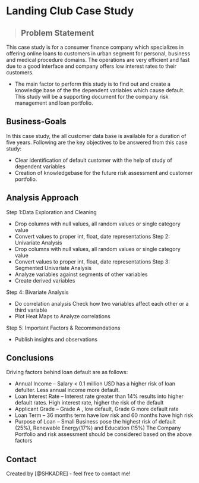 # Landing Club Case Study 

> ## Problem Statement
This case study is for a consumer finance company which specializes in offering online loans to customers in urban segment for personal, business and medical procedure domains. The operations are very efficient and fast due to a good interface and company offers low interest rates to their customers.
- The main factor to perform this study is to find out and create a knowledge base of the the dependent variables which cause default. This study will be a supporting document for the company risk management and loan portfolio.


## Business-Goals
In this case study, the all customer data base is available for a duration of five years. Following are the key objectives to be answered from this case study:
- Clear identification of default customer with the help of study of dependent variables
- Creation of knowledgebase for the future risk assessment and customer portfolio. 


<!-- You don't have to answer all the questions - just the ones relevant to your project. -->

## Analysis Approach
Step 1:Data Exploration  and Cleaning
- Drop columns with null values, all random values or single category value
- Convert values to proper int, float, date representations
Step 2:  Univariate Analysis 
- Drop columns with null values, all random values or single category value
- Convert values to proper int, float, date representations
Step 3: Segmented Univariate Analysis
- Analyze variables against segments of other variables
- Create derived variables

Step 4: Bivariate Analysis
- Do correlation analysis Check how two variables affect each other or a third variable
- Plot Heat Maps to  Analyze correlations

Step 5: Important Factors & Recommendations 
- Publish insights and observations

## Conclusions
Driving factors behind loan default are as follows:
- Annual Income – Salary < 0.1 million USD has a higher risk of loan defulter. Less annual income more default.
- Loan Interest Rate – Interest rate greater than 14% results into higher default rates. High interest rate, higher the risk of the default
- Applicant Grade – Grade A , low default, Grade G more default rate
- Loan Term – 36 months term have low risk and 60 months have high risk
- Purpose of Loan – Small Business pose the highest risk of default (25%), Renewable Energy(17%) and Education (15%)
The Company Portfolio and risk assessment should be considered based on the above factors






## Contact
Created by [@SHKADRE] - feel free to contact me!


<!-- Optional -->
<!-- ## License -->
<!-- This project is open source and available under the [... License](). -->

<!-- You don't have to include all sections - just the one's relevant to your project -->
